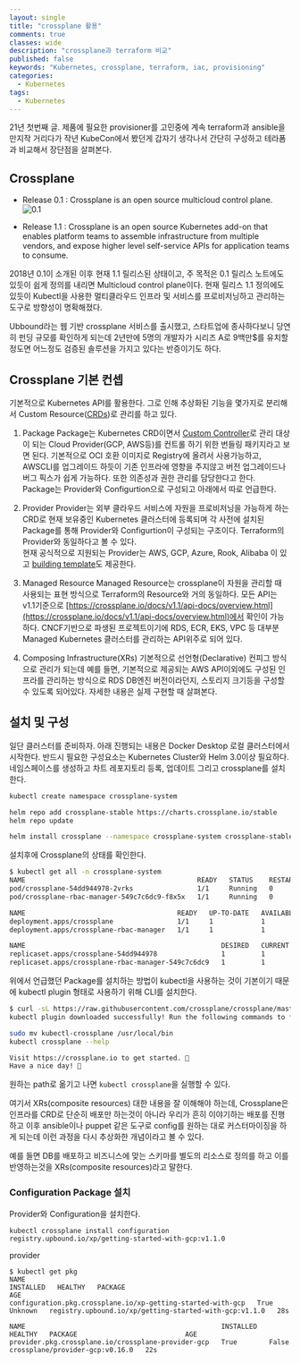 ```yaml
---
layout: single
title: "crossplane 활용"
comments: true
classes: wide
description: "crossplane과 terraform 비교"
published: false
keywords: "Kubernetes, crossplane, terraform, iac, provisioning"
categories:
  - Kubernetes
tags:
  - Kubernetes
---
```


21년 첫번째 글. 제품에 필요한 provisioner를 고민중에 계속 terraform과 ansible을 만지작 거리다가 작년 KubeCon에서 봤던게 갑자기 생각나서 간단히 구성하고 테라폼과 비교해서 장단점을 살펴본다.  

## Crossplane

- Release 0.1 : Crossplane is an open source multicloud control plane.  
  ![0.1](https://crossplane.io/docs/v0.1/media/arch.png)

- Release 1.1 : Crossplane is an open source Kubernetes add-on that enables platform teams to assemble infrastructure from multiple vendors, and expose higher level self-service APIs for application teams to consume.  

2018년 0.1이 소개된 이후 현재 1.1 릴리스된 상태이고, 주 목적은 0.1 릴리스 노트에도 있듯이 쉽게 정의를 내리면 Multicloud control plane이다. 현재 릴리스 1.1 정의에도 있듯이 Kubectl을 사용한 멀티클라우드 인프라 및 서비스를 프로비저닝하고 관리하는 도구로 방향성이 명확해졌다. 

Ubbound라는 웹 기반 crossplane 서비스를 출시했고, 스타트업에 종사하다보니 당연히 펀딩 규모를 확인하게 되는데 2년만에 5명의 개발자가 시리즈 A로 9백만$를 유치할 정도면 어느정도 검증된 솔루션을 가지고 있다는 반증이기도 하다.  

## Crossplane 기본 컨셉

기본적으로 Kubernetes API를 활용한다. 그로 인해 추상화된 기능을 몇가지로 분리해서 Custom Resource([CRDs](https://kubernetes.io/docs/concepts/extend-kubernetes/api-extension/custom-resources/))로 관리를 하고 있다.  

1. Package
  Package는 Kubernetes CRD이면서 [Custom Controller](https://kubernetes.io/docs/concepts/extend-kubernetes/api-extension/custom-resources/#custom-controllers)로 관리 대상이 되는 Cloud Provider(GCP, AWS등)를 컨트롤 하기 위한 번들링 패키지라고 보면 된다. 기본적으로 OCI 호환 이미지로 Registry에 올려서 사용가능하고, AWSCLI를 업그레이드 하듯이 기존 인프라에 영향을 주지않고 버전 업그레이드나 버그 픽스가 쉽게 가능하다. 또한 의존성과 권한 관리를 담당한다고 한다.  
  Package는 Provider와 Configurtion으로 구성되고 아래에서 따로 언급한다.  

2. Provider
  Provider는 외부 클라우드 서비스에 자원을 프로비저닝을 가능하게 하는 CRD로 현재 보유중인 Kubernetes 클러스터에 등록되며 각 사전에 설치된 Package를 통해 Provider와 Configurtion이 구성되는 구조이다. Terraform의 Provider와 동일하다고 볼 수 있다.  
  현재 공식적으로 지원되는 Provider는 AWS, GCP, Azure, Rook, Alibaba 이 있고 [building template](https://github.com/crossplane/provider-template)도 제공한다.

3. Managed Resource
  Managed Resource는 crossplane이 자원을 관리할 때 사용되는 표현 방식으로 Terraform의 Resource와 거의 동일하다. 모든 API는 v1.1기준으로 [https://crossplane.io/docs/v1.1/api-docs/overview.html](https://crossplane.io/docs/v1.1/api-docs/overview.html)에서 확인이 가능하다. CNCF기반으로 파생된 프로젝트이기에 RDS, ECR, EKS, VPC 등 대부분 Managed Kubernetes 클러스터를 관리하는 API위주로 되어 있다.

4. Composing Infrastructure(XRs)
  기본적으로 선언형(Declarative) 컨피그 방식으로 관리가 되는데 예를 들면, 기본적으로 제공되는 AWS API이외에도 구성된 인프라를 관리하는 방식으로 RDS DB엔진 버전이라던지, 스토리지 크기등을 구성할 수 있도록 되어있다. 자세한 내용은 실제 구현할 때 살펴본다.

## 설치 및 구성

일단 클러스터를 준비하자. 아래 진행되는 내용은 Docker Desktop 로컬 클러스터에서 시작한다. 반드시 필요한 구성요소는 Kubernetes Cluster와 Helm 3.0이상 필요하다. 네임스페이스를 생성하고 차트 레포지토리 등록, 업데이트 그리고 crossplane를 설치한다. 

```sh
kubectl create namespace crossplane-system

helm repo add crossplane-stable https://charts.crossplane.io/stable
helm repo update

helm install crossplane --namespace crossplane-system crossplane-stable/crossplane
```

설치후에 Crossplane의 상태를 확인한다.  

```sh
$ kubectl get all -n crossplane-system
NAME                                           READY   STATUS    RESTARTS   AGE
pod/crossplane-54dd944978-2vrks                1/1     Running   0          72s
pod/crossplane-rbac-manager-549c7c6dc9-f8x5x   1/1     Running   0          72s

NAME                                      READY   UP-TO-DATE   AVAILABLE   AGE
deployment.apps/crossplane                1/1     1            1           72s
deployment.apps/crossplane-rbac-manager   1/1     1            1           72s

NAME                                                 DESIRED   CURRENT   READY   AGE
replicaset.apps/crossplane-54dd944978                1         1         1       72s
replicaset.apps/crossplane-rbac-manager-549c7c6dc9   1         1         1       72s
```

위에서 언급했던 Package를 설치하는 방법이 kubectl을 사용하는 것이 기본이기 때문에 kubectl plugin 형태로 사용하기 위해 CLI를 설치한다.

```sh
$ curl -sL https://raw.githubusercontent.com/crossplane/crossplane/master/install.sh | sh
kubectl plugin downloaded successfully! Run the following commands to finish installing it:

sudo mv kubectl-crossplane /usr/local/bin
kubectl crossplane --help

Visit https://crossplane.io to get started. 🚀
Have a nice day! 👋

```

원하는 path로 옮기고 나면 `kubectl crossplane`을 실행할 수 있다.  

여기서 XRs(composite resources) 대한 내용을 잘 이해해야 하는데, Crossplane은 인프라를 CRD로 단순히 배포만 하는것이 아니라 우리가 흔히 이야기하는 배포를 진행하고 이후 ansible이나 puppet 같은 도구로 config를 원하는 대로 커스터마이징을 하게 되는데 이런 과정을 다시 추상화한 개념이라고 볼 수 있다.  

예를 들면 DB를 배포하고 비즈니스에 맞는 스키마를 별도의 리소스로 정의를 하고 이를 반영하는것을 XRs(composite resources)라고 말한다. 

### Configuration Package 설치

Provider와 Configuration을 설치한다. 

```
kubectl crossplane install configuration registry.upbound.io/xp/getting-started-with-gcp:v1.1.0
```

provider

```
$ kubectl get pkg
NAME                                                          INSTALLED   HEALTHY   PACKAGE                                                  AGE
configuration.pkg.crossplane.io/xp-getting-started-with-gcp   True        Unknown   registry.upbound.io/xp/getting-started-with-gcp:v1.1.0   28s

NAME                                                 INSTALLED   HEALTHY   PACKAGE                           AGE
provider.pkg.crossplane.io/crossplane-provider-gcp   True        False     crossplane/provider-gcp:v0.16.0   22s
```
            


